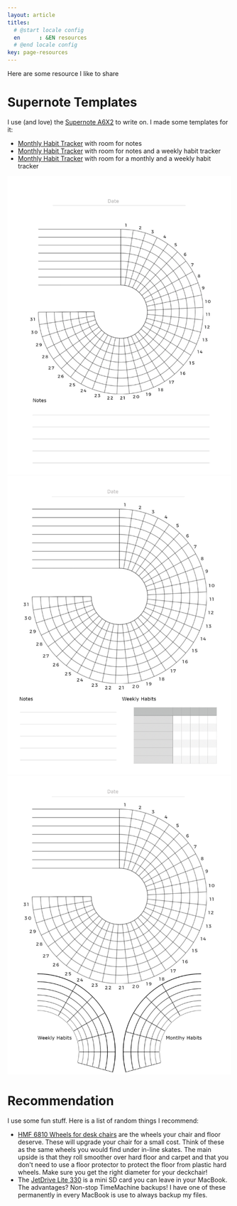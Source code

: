 ```yaml
---
layout: article
titles:
  # @start locale config
  en      : &EN resources
  # @end locale config
key: page-resources
---
```


Here are some resource I like to share

# Supernote Templates

I use (and love) the [Supernote A6X2](https://supernote.com/pages/supernote-nomad) to write on. I made some templates for it:

- [Monthly Habit Tracker](/assets/templates/Custom%20Habit%20Tracker%20w%20Notes.png) with room for notes
- [Monthly Habit Tracker](/assets/templates/Custom%20Habit%20Tracker%20w%20Week%20and%20Notes.png) with room for notes and a weekly habit tracker
- [Monthly Habit Tracker](/assets/templates/Custom%20Habit%20Tracker%20w%20Week%20and%20Month%20as%20Circles.png) with room for a monthly and a weekly habit tracker

<img class="image image--md" src="/assets/templates/Custom Habit Tracker w Notes.png"/>
<img class="image image--md" src="/assets/templates/Custom Habit Tracker w Week and Notes.png"/>
<img class="image image--md" src="/assets/templates/Custom Habit Tracker w Week and Month as Circles.png"/>

# Recommendation

I use some fun stuff. Here is a list of random things I recommend:

- [HMF 6810 Wheels for desk chairs](https://amzn.to/4e8xCp4) are the wheels your chair and floor deserve. These will upgrade your chair for a small cost. Think of these as the same wheels you would find under in-line skates. The main upside is that they roll smoother over hard floor and carpet and that you don't need to use a floor protector to protect the floor from plastic hard wheels. Make sure you get the right diameter for your deckchair!
- The [JetDrive Lite 330](https://amzn.to/47hmkMP) is a mini SD card you can
leave in your MacBook. The advantages? Non-stop TimeMachine backups! I have one
of these permanently in every MacBook is use to always backup my files.
